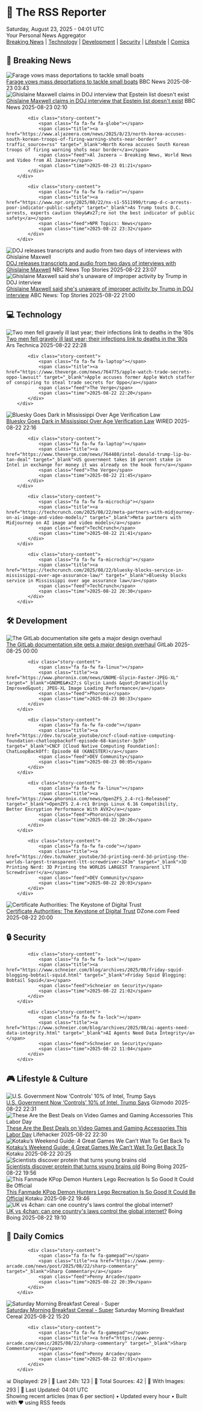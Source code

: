 <!-- Processing 54 RSS feeds at 2025-08-23 04:01:44 UTC -->
<!-- Processing: Garfield -->
<!-- Processing: Girl Genius -->
<!-- Processing: CNN Top Stories -->
<!-- Processing: CNN Breaking News -->
<!-- Processing: BBC Breaking News -->
<!-- Processing: Reuters Top News -->
<!-- Processing: Reuters World News -->
<!-- Processing: Associated Press Breaking -->
<!-- Processing: ABC News Breaking -->
<!-- Processing: NBC News Breaking -->
<!-- Processing: Guardian World News -->
<!-- Processing: Sky News World -->
<!-- Processing: WIRED -->
<!-- Processing: Lobsters Python -->
<!-- Processing: StackOverflow Blog -->
<!-- Processing: DistroWatch -->
<!-- Processing: Linux.com -->
<!-- Processing: Ubuntu Blog -->
<!-- Processing: GitHub Blog -->
<!-- Processing: InfoQ -->
<!-- Processing: DZone -->
<!-- Processing: Martin Fowler -->
<!-- Processing: Coding Horror -->
<!-- Generated 1 new posts out of 23 feeds processed -->
<div class="newspaper-header">
    <h1 class="newspaper-title">📰 The RSS Reporter</h1>
    <div class="newspaper-date">Saturday, August 23, 2025 - 04:01 UTC</div>
    <div class="newspaper-subtitle">Your Personal News Aggregator</div>
</div>

<div class="newspaper-nav">
    <a href="#breaking">Breaking News</a> |
    <a href="#tech">Technology</a> |
    <a href="#dev">Development</a> |
    <a href="#security">Security</a> |
    <a href="#lifestyle">Lifestyle</a> |
    <a href="#webcomics">Comics</a>
</div>

<div class="news-section breaking-news" id="breaking">
<h2 class="section-header">🚨 Breaking News</h2>
<div class="stories-container">
<div class="story">
            <img src="https://ichef.bbci.co.uk/ace/standard/240/cpsprodpb/309e/live/e4740a20-7fba-11f0-9481-1fe1ca574d00.jpg" alt="Farage vows mass deportations to tackle small boats" class="story-image" loading="lazy" onerror="this.style.display='none'">
            <div class="story-content">
                <span class="fa fa-fw fa-flag"></span>
                <span class="title"><a href="https://www.bbc.com/news/articles/c9vd3rx33g1o?at_medium=RSS&at_campaign=rss" target="_blank">Farage vows mass deportations to tackle small boats</a></span>
                <span class="feed">BBC News</span>
                <span class="time">2025-08-23 03:43</span>
            </div>
        </div>
<div class="story">
            <img src="https://ichef.bbci.co.uk/ace/standard/240/cpsprodpb/0dad/live/99c0ab30-7f99-11f0-84a2-0722ea84f1f9.jpg" alt="Ghislaine Maxwell claims in DOJ interview that Epstein list doesn&#x27;t exist" class="story-image" loading="lazy" onerror="this.style.display='none'">
            <div class="story-content">
                <span class="fa fa-fw fa-earth-americas"></span>
                <span class="title"><a href="https://www.bbc.com/news/articles/cdd3pe6189go?at_medium=RSS&at_campaign=rss" target="_blank">Ghislaine Maxwell claims in DOJ interview that Epstein list doesn&#x27;t exist</a></span>
                <span class="feed">BBC News</span>
                <span class="time">2025-08-23 02:10</span>
            </div>
        </div>
<div class="story">
            
            <div class="story-content">
                <span class="fa fa-fw fa-globe"></span>
                <span class="title"><a href="https://www.aljazeera.com/news/2025/8/23/north-korea-accuses-south-korean-troops-of-firing-warning-shots-near-border?traffic_source=rss" target="_blank">North Korea accuses South Korean troops of firing warning shots near border</a></span>
                <span class="feed">Al Jazeera – Breaking News, World News and Video from Al Jazeera</span>
                <span class="time">2025-08-23 01:21</span>
            </div>
        </div>
<div class="story">
            
            <div class="story-content">
                <span class="fa fa-fw fa-radio"></span>
                <span class="title"><a href="https://www.npr.org/2025/08/22/nx-s1-5511990/trump-d-c-arrests-poor-indicator-public-safety" target="_blank">As Trump touts D.C. arrests, experts caution they&#x27;re not the best indicator of public safety</a></span>
                <span class="feed">NPR Topics: News</span>
                <span class="time">2025-08-22 23:32</span>
            </div>
        </div>
<div class="story">
            <img src="https://media-cldnry.s-nbcnews.com/image/upload/t_fit_1500w/mpx/2704722219/2025_08/1755904042355_nn_ggu_ghislaine_maxwell_audio_released_250822_1920x1080-34ylf1.jpg" alt="DOJ releases transcripts and audio from two days of interviews with Ghislaine Maxwell" class="story-image" loading="lazy" onerror="this.style.display='none'">
            <div class="story-content">
                <span class="fa fa-fw fa-broadcast-tower"></span>
                <span class="title"><a href="https://www.nbcnews.com/nightly-news/video/doj-releases-transcripts-and-audio-from-two-days-of-interviews-with-ghislaine-maxwell-245620293831" target="_blank">DOJ releases transcripts and audio from two days of interviews with Ghislaine Maxwell</a></span>
                <span class="feed">NBC News Top Stories</span>
                <span class="time">2025-08-22 23:07</span>
            </div>
        </div>
<div class="story">
            <img src="https://s.abcnews.com/images/US/Ghislaine-Maxwell-2-gty-gmh-250822_1755893799604_hpMain_4x3t_384.jpg" alt="Ghislaine Maxwell said she&#x27;s unaware of improper activity by Trump in DOJ interview" class="story-image" loading="lazy" onerror="this.style.display='none'">
            <div class="story-content">
                <span class="fa fa-fw fa-tv"></span>
                <span class="title"><a href="https://abcnews.go.com/US/epstein-associate-ghislaine-maxwell-shes-aware-improper-activity/story?id=124900787" target="_blank">Ghislaine Maxwell said she&#x27;s unaware of improper activity by Trump in DOJ interview</a></span>
                <span class="feed">ABC News: Top Stories</span>
                <span class="time">2025-08-22 21:00</span>
            </div>
        </div>
</div>
</div>
<div class="news-section tech-news" id="tech">
<h2 class="section-header">💻 Technology</h2>
<div class="stories-container">
<div class="story">
            <img src="https://cdn.arstechnica.net/wp-content/uploads/2021/10/GettyImages_Burkholderia_CROPPED-500x500.jpeg" alt="Two men fell gravely ill last year; their infections link to deaths in the ’80s" class="story-image" loading="lazy" onerror="this.style.display='none'">
            <div class="story-content">
                <span class="fa fa-fw fa-cog"></span>
                <span class="title"><a href="https://arstechnica.com/health/2025/08/two-men-fell-gravely-ill-last-year-their-infections-link-to-deaths-in-the-80s/" target="_blank">Two men fell gravely ill last year; their infections link to deaths in the ’80s</a></span>
                <span class="feed">Ars Technica</span>
                <span class="time">2025-08-22 22:28</span>
            </div>
        </div>
<div class="story">
            
            <div class="story-content">
                <span class="fa fa-fw fa-laptop"></span>
                <span class="title"><a href="https://www.theverge.com/news/764775/apple-watch-trade-secrets-oppo-lawsuit" target="_blank">Apple accuses former Apple Watch staffer of conspiring to steal trade secrets for Oppo</a></span>
                <span class="feed">The Verge</span>
                <span class="time">2025-08-22 22:20</span>
            </div>
        </div>
<div class="story">
            <img src="https://media.wired.com/photos/68a8d5ae3be8cf1301ced0d1/master/pass/GettyImages-2195830737.jpg" alt="Bluesky Goes Dark in Mississippi Over Age Verification Law" class="story-image" loading="lazy" onerror="this.style.display='none'">
            <div class="story-content">
                <span class="fa fa-fw fa-bolt"></span>
                <span class="title"><a href="https://www.wired.com/story/bluesky-goes-dark-in-mississippi-age-verification/" target="_blank">Bluesky Goes Dark in Mississippi Over Age Verification Law</a></span>
                <span class="feed">WIRED</span>
                <span class="time">2025-08-22 22:16</span>
            </div>
        </div>
<div class="story">
            
            <div class="story-content">
                <span class="fa fa-fw fa-laptop"></span>
                <span class="title"><a href="https://www.theverge.com/news/764480/intel-donald-trump-lip-bu-tan-deal" target="_blank">US government takes 10 percent stake in Intel in exchange for money it was already on the hook for</a></span>
                <span class="feed">The Verge</span>
                <span class="time">2025-08-22 21:45</span>
            </div>
        </div>
<div class="story">
            
            <div class="story-content">
                <span class="fa fa-fw fa-microchip"></span>
                <span class="title"><a href="https://techcrunch.com/2025/08/22/meta-partners-with-midjourney-on-ai-image-and-video-models/" target="_blank">Meta partners with Midjourney on AI image and video models</a></span>
                <span class="feed">TechCrunch</span>
                <span class="time">2025-08-22 21:41</span>
            </div>
        </div>
<div class="story">
            
            <div class="story-content">
                <span class="fa fa-fw fa-microchip"></span>
                <span class="title"><a href="https://techcrunch.com/2025/08/22/bluesky-blocks-service-in-mississippi-over-age-assurance-law/" target="_blank">Bluesky blocks service in Mississippi over age assurance law</a></span>
                <span class="feed">TechCrunch</span>
                <span class="time">2025-08-22 20:30</span>
            </div>
        </div>
</div>
</div>
<div class="news-section dev-news" id="dev">
<h2 class="section-header">🛠️ Development</h2>
<div class="stories-container">
<div class="story">
            <img src="https://res.cloudinary.com/about-gitlab-com/image/upload/v1755617168/gz45eaygeb0nizf1kwyu.png" alt="The GitLab documentation site gets a major design overhaul" class="story-image" loading="lazy" onerror="this.style.display='none'">
            <div class="story-content">
                <span class="fa fa-fw fa-gitlab"></span>
                <span class="title"><a href="https://about.gitlab.com/blog/blog-post-slug/" target="_blank">The GitLab documentation site gets a major design overhaul</a></span>
                <span class="feed">GitLab</span>
                <span class="time">2025-08-25 00:00</span>
            </div>
        </div>
<div class="story">
            
            <div class="story-content">
                <span class="fa fa-fw fa-linux"></span>
                <span class="title"><a href="https://www.phoronix.com/news/GNOME-Glycin-Faster-JPEG-XL" target="_blank">GNOME&#x27;s Glycin Lands &quot;Dramatically Improved&quot; JPEG-XL Image Loading Performance</a></span>
                <span class="feed">Phoronix</span>
                <span class="time">2025-08-23 00:33</span>
            </div>
        </div>
<div class="story">
            
            <div class="story-content">
                <span class="fa fa-fw fa-code"></span>
                <span class="title"><a href="https://dev.to/scale_youtube/cncf-cloud-native-computing-foundation-chatloopbackoff-episode-68-kanister-3p3h" target="_blank">CNCF [Cloud Native Computing Foundation]: ChatLoopBackOff: Episode 68 (KANISTER)</a></span>
                <span class="feed">DEV Community</span>
                <span class="time">2025-08-23 00:05</span>
            </div>
        </div>
<div class="story">
            
            <div class="story-content">
                <span class="fa fa-fw fa-linux"></span>
                <span class="title"><a href="https://www.phoronix.com/news/OpenZFS_2.4-rc1-Released" target="_blank">OpenZFS 2.4-rc1 Brings Linux 6.16 Compatibility, Better Encryption Performance With AVX2</a></span>
                <span class="feed">Phoronix</span>
                <span class="time">2025-08-22 20:26</span>
            </div>
        </div>
<div class="story">
            
            <div class="story-content">
                <span class="fa fa-fw fa-code"></span>
                <span class="title"><a href="https://dev.to/maker_youtube/3d-printing-nerd-3d-printing-the-worlds-largest-transparent-ltt-screwdriver-243m" target="_blank">3D Printing Nerd: 3D Printing the WORLDS LARGEST Transparent LTT Screwdriver!</a></span>
                <span class="feed">DEV Community</span>
                <span class="time">2025-08-22 20:03</span>
            </div>
        </div>
<div class="story">
            <img src="https://dz2cdn1.dzone.com/thumbnail?fid=18573149&w=600" alt="Certificate Authorities: The Keystone of Digital Trust" class="story-image" loading="lazy" onerror="this.style.display='none'">
            <div class="story-content">
                <span class="fa fa-fw fa-newspaper"></span>
                <span class="title"><a href="https://dzone.com/articles/certificate-authorities-trust-transparency" target="_blank">Certificate Authorities: The Keystone of Digital Trust</a></span>
                <span class="feed">DZone.com Feed</span>
                <span class="time">2025-08-22 20:00</span>
            </div>
        </div>
</div>
</div>
<div class="news-section security-news" id="security">
<h2 class="section-header">🔒 Security</h2>
<div class="stories-container">
<div class="story">
            
            <div class="story-content">
                <span class="fa fa-fw fa-lock"></span>
                <span class="title"><a href="https://www.schneier.com/blog/archives/2025/08/friday-squid-blogging-bobtail-squid.html" target="_blank">Friday Squid Blogging: Bobtail Squid</a></span>
                <span class="feed">Schneier on Security</span>
                <span class="time">2025-08-22 21:02</span>
            </div>
        </div>
<div class="story">
            
            <div class="story-content">
                <span class="fa fa-fw fa-lock"></span>
                <span class="title"><a href="https://www.schneier.com/blog/archives/2025/08/ai-agents-need-data-integrity.html" target="_blank">AI Agents Need Data Integrity</a></span>
                <span class="feed">Schneier on Security</span>
                <span class="time">2025-08-22 11:04</span>
            </div>
        </div>
</div>
</div>
<div class="news-section lifestyle-news" id="lifestyle">
<h2 class="section-header">🎮 Lifestyle & Culture</h2>
<div class="stories-container">
<div class="story">
            <img src="https://gizmodo.com/app/uploads/2025/08/trump-august-22-2025.jpg" alt="U.S. Government Now ‘Controls’ 10% of Intel, Trump Says" class="story-image" loading="lazy" onerror="this.style.display='none'">
            <div class="story-content">
                <span class="fa fa-fw fa-computer"></span>
                <span class="title"><a href="https://gizmodo.com/u-s-government-now-controls-10-of-intel-trump-says-2000647121" target="_blank">U.S. Government Now ‘Controls’ 10% of Intel, Trump Says</a></span>
                <span class="feed">Gizmodo</span>
                <span class="time">2025-08-22 22:31</span>
            </div>
        </div>
<div class="story">
            <img src="https://lifehacker.com/imagery/articles/01K39Q1ZN4D9TNMP90FSM9QT6C/hero-image.jpg" alt="These Are the Best Deals on Video Games and Gaming Accessories This Labor Day" class="story-image" loading="lazy" onerror="this.style.display='none'">
            <div class="story-content">
                <span class="fa fa-fw fa-life-ring"></span>
                <span class="title"><a href="https://lifehacker.com/entertainment/best-video-game-deals-labor-day-2025?utm_medium=RSS" target="_blank">These Are the Best Deals on Video Games and Gaming Accessories This Labor Day</a></span>
                <span class="feed">Lifehacker</span>
                <span class="time">2025-08-22 22:30</span>
            </div>
        </div>
<div class="story">
            <img src="https://kotaku.com/app/uploads/2025/08/KWG82225.jpg" alt="Kotaku’s Weekend Guide: 4 Great Games We Can’t Wait To Get Back To" class="story-image" loading="lazy" onerror="this.style.display='none'">
            <div class="story-content">
                <span class="fa fa-fw fa-gamepad"></span>
                <span class="title"><a href="https://kotaku.com/kotaku-games-to-play-pacman-silent-hill-hollow-void-2000619570" target="_blank">Kotaku’s Weekend Guide: 4 Great Games We Can’t Wait To Get Back To</a></span>
                <span class="feed">Kotaku</span>
                <span class="time">2025-08-22 20:25</span>
            </div>
        </div>
<div class="story">
            <img src="https://i0.wp.com/boingboing.net/wp-content/uploads/2022/05/brain.jpeg?fit=1500%2C1125&amp;quality=60&amp;ssl=1" alt="Scientists discover protein that turns young brains old" class="story-image" loading="lazy" onerror="this.style.display='none'">
            <div class="story-content">
                <span class="fa fa-fw fa-arrow-right"></span>
                <span class="title"><a href="https://boingboing.net/2025/08/22/scientists-discover-protein-that-turns-young-brains-old.html" target="_blank">Scientists discover protein that turns young brains old</a></span>
                <span class="feed">Boing Boing</span>
                <span class="time">2025-08-22 19:56</span>
            </div>
        </div>
<div class="story">
            <img src="https://kotaku.com/app/uploads/2025/08/IMG_9248-1.jpg" alt="This Fanmade KPop Demon Hunters Lego Recreation Is So Good It Could Be Official" class="story-image" loading="lazy" onerror="this.style.display='none'">
            <div class="story-content">
                <span class="fa fa-fw fa-gamepad"></span>
                <span class="title"><a href="https://kotaku.com/kpop-demon-hunters-lego-spider-verse-trailer-scene-2000619565" target="_blank">This Fanmade KPop Demon Hunters Lego Recreation Is So Good It Could Be Official</a></span>
                <span class="feed">Kotaku</span>
                <span class="time">2025-08-22 19:46</span>
            </div>
        </div>
<div class="story">
            <img src="https://i0.wp.com/boingboing.net/wp-content/uploads/2025/08/yotsuba-kawai.jpg?fit=1200%2C800&amp;quality=60&amp;ssl=1" alt="UK vs 4chan: can one country&#x27;s laws control the global internet?" class="story-image" loading="lazy" onerror="this.style.display='none'">
            <div class="story-content">
                <span class="fa fa-fw fa-arrow-right"></span>
                <span class="title"><a href="https://boingboing.net/2025/08/22/uk-vs-4chan-can-one-countrys-laws-control-the-global-internet.html" target="_blank">UK vs 4chan: can one country&#x27;s laws control the global internet?</a></span>
                <span class="feed">Boing Boing</span>
                <span class="time">2025-08-22 19:10</span>
            </div>
        </div>
</div>
</div>
<div class="news-section webcomics-section" id="webcomics">
<h2 class="section-header">🎨 Daily Comics</h2>
<div class="stories-container">
<div class="story">
            
            <div class="story-content">
                <span class="fa fa-fw fa-gamepad"></span>
                <span class="title"><a href="https://www.penny-arcade.com/news/post/2025/08/22/sharp-commentary" target="_blank">Sharp Commentary</a></span>
                <span class="feed">Penny Arcade</span>
                <span class="time">2025-08-22 20:39</span>
            </div>
        </div>
<div class="story">
            <img src="https://www.smbc-comics.com/comics/1755733914-20250822.png" alt="Saturday Morning Breakfast Cereal - Super" class="story-image" loading="lazy" onerror="this.style.display='none'">
            <div class="story-content">
                <span class="fa fa-fw fa-smile"></span>
                <span class="title"><a href="https://www.smbc-comics.com/comic/super" target="_blank">Saturday Morning Breakfast Cereal - Super</a></span>
                <span class="feed">Saturday Morning Breakfast Cereal</span>
                <span class="time">2025-08-22 15:20</span>
            </div>
        </div>
<div class="story">
            
            <div class="story-content">
                <span class="fa fa-fw fa-gamepad"></span>
                <span class="title"><a href="https://www.penny-arcade.com/comic/2025/08/22/sharp-commentary" target="_blank">Sharp Commentary</a></span>
                <span class="feed">Penny Arcade</span>
                <span class="time">2025-08-22 07:01</span>
            </div>
        </div>
</div>
</div>

<div class="newspaper-footer">
    <div class="stats">
        📊 Displayed: 29 | 📅 Last 24h: 123 | 📡 Total Sources: 42 | 📸 With Images: 293 |
        🔄 Last Updated: 04:01 UTC
    </div>
    <div class="footer-note">
        Showing recent articles (max 6 per section) • Updated every hour • Built with ❤️ using RSS feeds
    </div>
</div>
